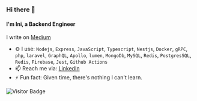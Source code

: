 ### Hi there 👋

<!--
**ietienam/ietienam** is a ✨ _special_ ✨ repository because its `README.md` (this file) appears on your GitHub profile.

![Profile views counter](https://caneco.dev/github-profile-view-counter.svg)
-->

#### I'm Ini, a Backend Engineer

I write on [Medium](https://medium.com/@ietienam)

- ⚙️ I use: `Nodejs`, `Express`, `JavaScript`, `Typescript`, `Nestjs`, `Docker`, `gRPC`, `php`, `laravel`, `GraphQL`, `Apollo`, `lumen`, `MongoDb`, `MySQL`, `Redis`, `PostgresSQL`, `Redis`, `Firebase`, `Jest`, `Github Actions`
- 📫 Reach me via: [LinkedIn](https://www.linkedin.com/in/ietienam/)
- ⚡️ Fun fact: Given time, there's nothing I can't learn. 
<p align='center'>
    

![Visitor Badge](https://visitor-badge.laobi.icu/badge?page_id=ietienam)
</p>
